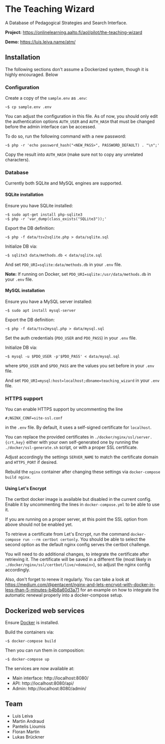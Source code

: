 # The Teaching Wizard

A Database of Pedagogical Strategies and Search Interface.

**Project:** https://onlinelearning.aalto.fi/aol/pilot/the-teaching-wizard

**Demo:** https://luis.leiva.name/atm/

## Installation

The following sections don't assume a Dockerized system,
though it is highly encouraged. Below

### Configuration

Create a copy of the `sample.env` as `.env`:
```
~$ cp sample.env .env
```

You can adjust the configuration in this file.
As of now, you should only edit the authentication options `AUTH_USER` and `AUTH_HASH`
that must be changed before the admin interface can be accessed.

To do so, run the following command with a new password:
```
~$ php -r 'echo password_hash("<NEW_PASS>", PASSWORD_DEFAULT) . "\n";'
```
Copy the result into `AUTH_HASH` (make sure not to copy any unrelated characters).

### Database

Currently both SQLite and MySQL engines are supported.

#### SQLite installation

Ensure you have SQLite installed:
```
~$ sudo apt-get install php-sqlite3
~$ php -r 'var_dump(class_exists("SQLite3"));'
```

Export the DB definition:
```
~$ php -f data/tsv2sqlite.php > data/sqlite.sql
```

Initialize DB via:
```
~$ sqlite3 data/methods.db < data/sqlite.sql
```

And set `PDO_URI=sqlite:data/methods.db` in your `.env` file.

**Note:** If running on Docker, set `PDO_URI=sqlite:/usr/data/methods.db` in your `.env` file.

#### MySQL installation

Ensure you have a MySQL server installed:
```
~$ sudo apt install mysql-server
```

Export the DB definition:
```
~$ php -f data/tsv2mysql.php > data/mysql.sql
```

Set the auth credentials (`PDO_USER` and `PDO_PASS`) in your `.env` file.

Initialize DB via:
```
~$ mysql -u $PDO_USER -p'$PDO_PASS' < data/mysql.sql
```
where `$PDO_USER` and `$PDO_PASS` are the values you set before in your `.env` file.

And set `PDO_URI=mysql:host=localhost;dbname=teaching_wizard` in your `.env` file.

### HTTPS support

You can enable HTTPS support by uncommenting the line
```
#;NGINX_CONF=site-ssl.conf
```
in the `.env` file.
By default, it uses a self-signed certificate for `localhost`.

You can replace the provided certificates in `./docker/nginx/ssl/server.{crt,key}`
either with your own self-generated one
by running the `./docker/ssl-generate.sh` script,
or with a proper SSL certificate.

Adjust accordingly the settings `SERVER_NAME` to match the certificate domain
 and `HTTPS_PORT` if desired.

Rebuild the `nginx` container after changing these settings via `docker-compose build nginx`.

#### Using Let's Encrypt

The certbot docker image is available but disabled in the current config.
Enable it by uncommenting the lines in `docker-compose.yml` to be able to use it.

If you are running on a proper server, at this point the SSL option from above should not be enabled yet.

To retrieve a certificate from Let's Encrypt,
run the command `docker-compose run --rm certbot certonly`.
You should be able to select the second option as the default nginx config serves the certbot challenge.

You will need to do additional changes, to integrate the certificate after retrieving it.
The certificate will be saved in a different file (most likely in `./docker/nginx/ssl/certbot/live/<domain>`),
so adjust the nginx config accordingly.

Also, don't forget to renew it regularly.
You can take a look at https://medium.com/@pentacent/nginx-and-lets-encrypt-with-docker-in-less-than-5-minutes-b4b8a60d3a71
for an example on how to integrate the automatic renewal properly into a docker-compose setup.

## Dockerized web services

Ensure [Docker](https://docs.docker.com/get-docker/) is installed.

Build the containers via:
```
~$ docker-compose build
```

Then you can run them in composition:
```
~$ docker-compose up
```

The services are now available at:
* Main interface: http://localhost:8080/
* API: http://localhost:8080/api/
* Admin: http://localhost:8080/admin/

## Team

- Luis Leiva
- Martin Andraud
- Pantelis Lioumis
- Floran Martin
- Lukas Brückner
